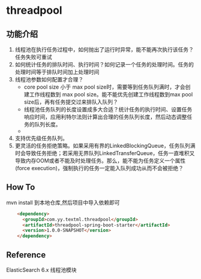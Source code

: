 # threadpool

## 功能介绍

1. 线程池在执行任务过程中，如何抛出了运行时异常，能不能再次执行该任务？
任务失败可重试
2. 如何统计任务的排队时间、执行时间？如何记录一个任务的处理时间。任务的处理时间等于排队时间加上处理时间
3. 线程池参数如何配置才合理？
    - core pool size 小于 max pool size时，需要等到任务队列满时，才会创建工作线程数到 max pool size。能不能优先创建工作线程数到max pool size后，再有任务提交过来排队入队列？
    - 线程池任务队列的长度设置成多大合适？统计任务的执行时间、设置任务响应时间，应用利特尔法则计算出合理的任务队列长度，然后动态调整任务的队列长度。
    - 
4. 支持优先级任务队列。
5. 更灵活的任务拒绝策略。如果采用有界的LinkedBlockingQueue，任务队列满时会导致任务拒绝；若采用无界队列LinkedTransferQueue，任务一直堆积又导致内存OOM或者不能及时处理任务。那么，能不能为任务定义一个属性(force execution)，强制执行的任务一定能入队列成功从而不会被拒绝？


## How To
mvn install 到本地仓库,然后项目中导入依赖即可
```html
    <dependency>
      <groupId>com.yy.textml.threadpool</groupId>
      <artifactId>threadpool-spring-boot-starter</artifactId>
      <version>1.0.0-SNAPSHOT</version>
    </dependency>
```

## Reference
ElasticSearch 6.x 线程池模块